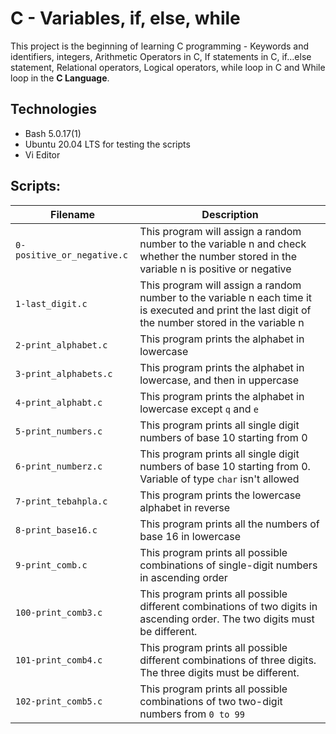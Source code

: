# C - Variables, if, else, while

This project is the beginning of learning C programming - Keywords and identifiers, integers, Arithmetic Operators in C, If statements in C, if…else statement, Relational operators, Logical operators, while loop in C and While loop in the **C Language**.

## Technologies
* Bash 5.0.17(1)
* Ubuntu 20.04 LTS for testing the scripts
* Vi Editor

## Scripts:

| Filename | Description |
| -------- | ----------- |
| `0-positive_or_negative.c` | This program will assign a random number to the variable n and check  whether the number stored in the variable n is positive or negative |
| `1-last_digit.c` | This program will assign a random number to the variable n each time it is executed and print the last digit of the number stored in the variable n |
| `2-print_alphabet.c` | This program prints the alphabet in lowercase |
| `3-print_alphabets.c` | This program prints the alphabet in lowercase, and then in uppercase |
| `4-print_alphabt.c` | This program prints the alphabet in lowercase  except `q` and `e` |
| `5-print_numbers.c` | This program prints all single digit numbers of base 10 starting from 0 |
| `6-print_numberz.c` | This program prints all single digit numbers of base 10 starting from 0. Variable of type `char` isn't allowed |
| `7-print_tebahpla.c` | This program prints the lowercase alphabet in reverse |
| `8-print_base16.c` | This program prints all the numbers of base 16 in lowercase |
| `9-print_comb.c` | This program prints all possible combinations of single-digit numbers in ascending order |
| `100-print_comb3.c` | This program prints all possible different combinations of two digits in ascending order. The two digits must be different. |
| `101-print_comb4.c` | This program prints all possible different combinations of three digits. The three digits must be different. |
| `102-print_comb5.c` | This program prints all possible combinations of two two-digit numbers from `0 to 99` |
